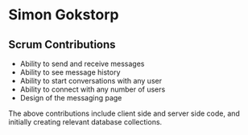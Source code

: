 # Simon Gokstorp
## Scrum Contributions

+ Ability to send and receive messages
+ Ability to see message history
+ Ability to start conversations with any user
+ Ability to connect with any number of users
+ Design of the messaging page

The above contributions include client side and server side code, and initially creating relevant database collections.
